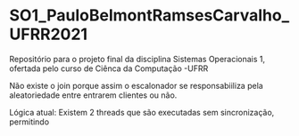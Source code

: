 # SO1_PauloBelmontRamsesCarvalho_UFRR2021
 Repositório para o projeto final da disciplina Sistemas Operacionais 1, ofertada pelo curso de Ciênca da Computação -UFRR


Não existe o join porque assim o escalonador se responsabiiliza pela aleatoriedade entre entrarem clientes ou não.

Lógica atual: Existem 2 threads que são executadas sem sincronização, permitindo 